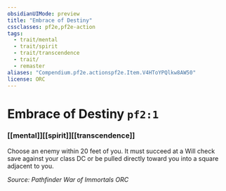 ```yaml
---
obsidianUIMode: preview
title: "Embrace of Destiny"
cssclasses: pf2e,pf2e-action
tags:
  - trait/mental
  - trait/spirit
  - trait/transcendence
  - trait/
  - remaster
aliases: "Compendium.pf2e.actionspf2e.Item.V4HToYPQlkw8AW50"
license: ORC
---
```

# Embrace of Destiny `pf2:1`

### [[mental]][[spirit]][[transcendence]]






Choose an enemy within 20 feet of you. It must succeed at a Will check save against your class DC or be pulled directly toward you into a square adjacent to you.

*Source: Pathfinder War of Immortals*
*ORC*